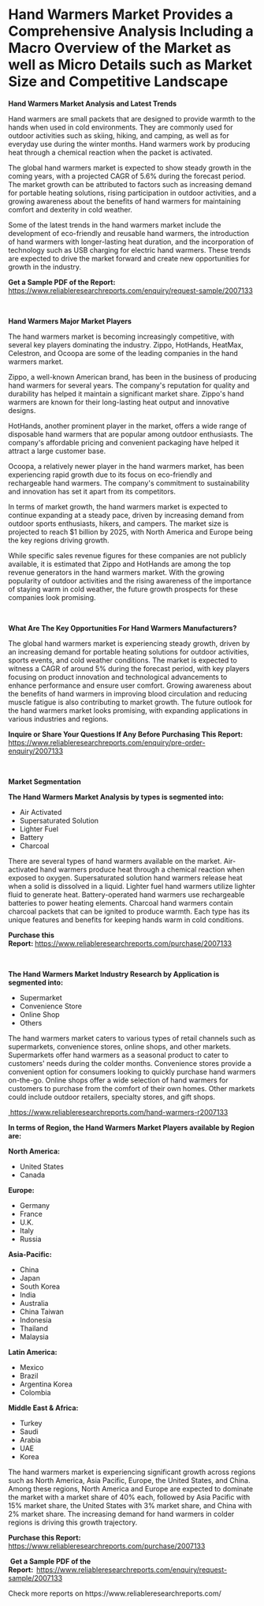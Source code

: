 <p><h1>Hand Warmers Market Provides a Comprehensive Analysis Including a Macro Overview of the Market as well as Micro Details such as Market Size and Competitive Landscape</h1></p><p><strong>Hand Warmers Market Analysis and Latest Trends</strong></p>
<p><p>Hand warmers are small packets that are designed to provide warmth to the hands when used in cold environments. They are commonly used for outdoor activities such as skiing, hiking, and camping, as well as for everyday use during the winter months. Hand warmers work by producing heat through a chemical reaction when the packet is activated.</p><p>The global hand warmers market is expected to show steady growth in the coming years, with a projected CAGR of 5.6% during the forecast period. The market growth can be attributed to factors such as increasing demand for portable heating solutions, rising participation in outdoor activities, and a growing awareness about the benefits of hand warmers for maintaining comfort and dexterity in cold weather.</p><p>Some of the latest trends in the hand warmers market include the development of eco-friendly and reusable hand warmers, the introduction of hand warmers with longer-lasting heat duration, and the incorporation of technology such as USB charging for electric hand warmers. These trends are expected to drive the market forward and create new opportunities for growth in the industry.</p></p>
<p><strong>Get a Sample PDF of the Report:&nbsp;</strong> <a href="https://www.reliableresearchreports.com/enquiry/request-sample/2007133">https://www.reliableresearchreports.com/enquiry/request-sample/2007133</a></p>
<p>&nbsp;</p>
<p><strong>Hand Warmers Major Market Players</strong></p>
<p><p>The hand warmers market is becoming increasingly competitive, with several key players dominating the industry. Zippo, HotHands, HeatMax, Celestron, and Ocoopa are some of the leading companies in the hand warmers market.</p><p>Zippo, a well-known American brand, has been in the business of producing hand warmers for several years. The company's reputation for quality and durability has helped it maintain a significant market share. Zippo's hand warmers are known for their long-lasting heat output and innovative designs.</p><p>HotHands, another prominent player in the market, offers a wide range of disposable hand warmers that are popular among outdoor enthusiasts. The company's affordable pricing and convenient packaging have helped it attract a large customer base.</p><p>Ocoopa, a relatively newer player in the hand warmers market, has been experiencing rapid growth due to its focus on eco-friendly and rechargeable hand warmers. The company's commitment to sustainability and innovation has set it apart from its competitors.</p><p>In terms of market growth, the hand warmers market is expected to continue expanding at a steady pace, driven by increasing demand from outdoor sports enthusiasts, hikers, and campers. The market size is projected to reach $1 billion by 2025, with North America and Europe being the key regions driving growth.</p><p>While specific sales revenue figures for these companies are not publicly available, it is estimated that Zippo and HotHands are among the top revenue generators in the hand warmers market. With the growing popularity of outdoor activities and the rising awareness of the importance of staying warm in cold weather, the future growth prospects for these companies look promising.</p></p>
<p>&nbsp;</p>
<p><strong>What Are The Key Opportunities For Hand Warmers Manufacturers?</strong></p>
<p><p>The global hand warmers market is experiencing steady growth, driven by an increasing demand for portable heating solutions for outdoor activities, sports events, and cold weather conditions. The market is expected to witness a CAGR of around 5% during the forecast period, with key players focusing on product innovation and technological advancements to enhance performance and ensure user comfort. Growing awareness about the benefits of hand warmers in improving blood circulation and reducing muscle fatigue is also contributing to market growth. The future outlook for the hand warmers market looks promising, with expanding applications in various industries and regions.</p></p>
<p><strong>Inquire or Share Your Questions If Any Before Purchasing This Report:</strong> <a href="https://www.reliableresearchreports.com/enquiry/pre-order-enquiry/2007133">https://www.reliableresearchreports.com/enquiry/pre-order-enquiry/2007133</a></p>
<p>&nbsp;</p>
<p><strong>Market Segmentation</strong></p>
<p><strong>The Hand Warmers Market Analysis by types is segmented into:</strong></p>
<p><ul><li>Air Activated</li><li>Supersaturated Solution</li><li>Lighter Fuel</li><li>Battery</li><li>Charcoal</li></ul></p>
<p><p>There are several types of hand warmers available on the market. Air-activated hand warmers produce heat through a chemical reaction when exposed to oxygen. Supersaturated solution hand warmers release heat when a solid is dissolved in a liquid. Lighter fuel hand warmers utilize lighter fluid to generate heat. Battery-operated hand warmers use rechargeable batteries to power heating elements. Charcoal hand warmers contain charcoal packets that can be ignited to produce warmth. Each type has its unique features and benefits for keeping hands warm in cold conditions.</p></p>
<p><strong>Purchase this Report:&nbsp;</strong><a href="https://www.reliableresearchreports.com/purchase/2007133">https://www.reliableresearchreports.com/purchase/2007133</a></p>
<p>&nbsp;</p>
<p><strong>The Hand Warmers Market Industry Research by Application is segmented into:</strong></p>
<p><ul><li>Supermarket</li><li>Convenience Store</li><li>Online Shop</li><li>Others</li></ul></p>
<p><p>The hand warmers market caters to various types of retail channels such as supermarkets, convenience stores, online shops, and other markets. Supermarkets offer hand warmers as a seasonal product to cater to customers' needs during the colder months. Convenience stores provide a convenient option for consumers looking to quickly purchase hand warmers on-the-go. Online shops offer a wide selection of hand warmers for customers to purchase from the comfort of their own homes. Other markets could include outdoor retailers, specialty stores, and gift shops.</p></p>
<p><a href="https://www.reliableresearchreports.com/hand-warmers-r2007133">&nbsp;https://www.reliableresearchreports.com/hand-warmers-r2007133</a></p>
<p><strong>In terms of Region, the Hand Warmers Market Players available by Region are:</strong></p>
<p>
    <p> <strong> North America: </strong>
        <ul>
            <li>United States</li>
            <li>Canada</li>
        </ul>
        </p> 
    <p> <strong> Europe: </strong>
        <ul>
            <li>Germany</li>
            <li>France</li>
            <li>U.K.</li>
            <li>Italy</li>
            <li>Russia</li>
        </ul>
        </p> 
    <p> <strong> Asia-Pacific: </strong>
        <ul>
            <li>China</li>
            <li>Japan</li>
            <li>South Korea</li>
            <li>India</li>
            <li>Australia</li>
            <li>China Taiwan</li>
            <li>Indonesia</li>
            <li>Thailand</li>
            <li>Malaysia</li>
        </ul>
        </p> 
    <p> <strong> Latin America: </strong>
        <ul>
            <li>Mexico</li>
            <li>Brazil</li>
            <li>Argentina Korea</li>
            <li>Colombia</li>
        </ul>
        </p> 
    <p> <strong> Middle East & Africa: </strong>
        <ul>
            <li>Turkey</li>
            <li>Saudi</li>
            <li>Arabia</li>
            <li>UAE</li>
            <li>Korea</li>
        </ul>
    </p>
    </p>
<p><p>The hand warmers market is experiencing significant growth across regions such as North America, Asia Pacific, Europe, the United States, and China. Among these regions, North America and Europe are expected to dominate the market with a market share of 40% each, followed by Asia Pacific with 15% market share, the United States with 3% market share, and China with 2% market share. The increasing demand for hand warmers in colder regions is driving this growth trajectory.</p></p>
<p><strong>Purchase this Report: </strong><a href="https://www.reliableresearchreports.com/purchase/2007133">https://www.reliableresearchreports.com/purchase/2007133</a></p>
<p>&nbsp;<strong>Get a Sample PDF of the Report:&nbsp;&nbsp;</strong><a href="https://www.reliableresearchreports.com/enquiry/request-sample/2007133">https://www.reliableresearchreports.com/enquiry/request-sample/2007133</a></p>
<p><strong></strong></p>
<p>Check more reports on https://www.reliableresearchreports.com/</p>